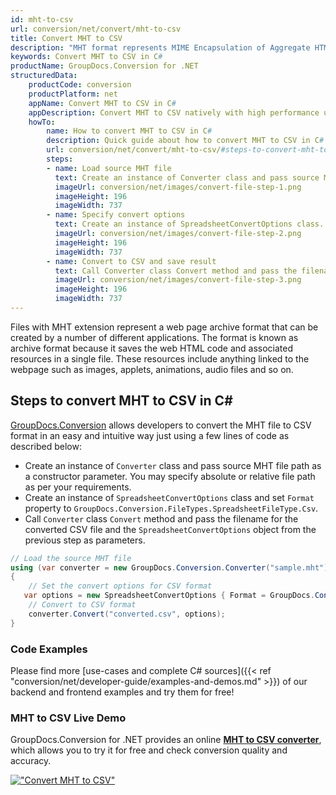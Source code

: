 ```yaml
---
id: mht-to-csv
url: conversion/net/convert/mht-to-csv
title: Convert MHT to CSV
description: "MHT format represents MIME Encapsulation of Aggregate HTML with .mht extension. Learn how to convert MHT to CSV file programmatically in C# language using GroupDocs.Conversion for .NET library."
keywords: Convert MHT to CSV in C#
productName: GroupDocs.Conversion for .NET
structuredData:
    productCode: conversion
    productPlatform: net
    appName: Convert MHT to CSV in C#
    appDescription: Convert MHT to CSV natively with high performance using C# language and server side GroupDocs.Conversion for .NET APIs, without the use of any software like Microsoft or Open Office.
    howTo:
        name: How to convert MHT to CSV in C# 
        description: Quick guide about how to convert MHT to CSV in C# with high performance and accuracy.
        url: conversion/net/convert/mht-to-csv/#steps-to-convert-mht-to-csv-in-c
        steps:
        - name: Load source MHT file 
          text: Create an instance of Converter class and pass source MHT file path as a constructor parameter. You may specify absolute or relative file path as per your requirements. 
          imageUrl: conversion/net/images/convert-file-step-1.png
          imageHeight: 196
          imageWidth: 737
        - name: Specify convert options 
          text: Create an instance of SpreadsheetConvertOptions class.
          imageUrl: conversion/net/images/convert-file-step-2.png
          imageHeight: 196
          imageWidth: 737
        - name: Convert to CSV and save result 
          text: Call Converter class Convert method and pass the filename for the converted HTML file and the SpreadsheetConvertOptions object from the previous step as parameters.
          imageUrl: conversion/net/images/convert-file-step-3.png
          imageHeight: 196
          imageWidth: 737
---
```


Files with MHT extension represent a web page archive format that can be created by a number of different applications. The format is known as archive format because it saves the web HTML code and associated resources in a single file. These resources include anything linked to the webpage such as images, applets, animations, audio files and so on.

## Steps to convert MHT to CSV in C#

[GroupDocs.Conversion](https://products.groupdocs.com/conversion/net) allows developers to convert the MHT file to CSV format in an easy and intuitive way just using a few lines of code as described below:

* Create an instance of `Converter` class and pass source MHT file path as a constructor parameter. You may specify absolute or relative file path as per your requirements. 
* Create an instance of `SpreadsheetConvertOptions` class and set `Format` property to `GroupDocs.Conversion.FileTypes.SpreadsheetFileType.Csv`.
* Call `Converter` class `Convert` method and pass the filename for the converted CSV file and the `SpreadsheetConvertOptions` object from the previous step as parameters.

```csharp
// Load the source MHT file
using (var converter = new GroupDocs.Conversion.Converter("sample.mht"))
{
    // Set the convert options for CSV format
   var options = new SpreadsheetConvertOptions { Format = GroupDocs.Conversion.FileTypes.SpreadsheetFileType.Csv };
    // Convert to CSV format
    converter.Convert("converted.csv", options);
}
```

### Code Examples

Please find more [use-cases and complete C# sources]({{< ref "conversion/net/developer-guide/examples-and-demos.md" >}}) of our backend and frontend examples and try them for free!

### MHT to CSV Live Demo

GroupDocs.Conversion for .NET provides an online [**MHT to CSV converter**](https://products.groupdocs.app/conversion/mht-to-csv), which allows you to try it for free and check conversion quality and accuracy.

[!["Convert MHT to CSV"](conversion/net/images/convert-to-csv/convert-mht-to-csv.png)](https://products.groupdocs.app/conversion/mht-to-csv)